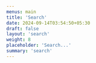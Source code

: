 ```yaml
---
menus: main
title: 'Search'
date: 2024-09-14T03:54:50+05:30
draft: false
layout: 'search'
weight: 8
placeholder: 'Search...'
summary: 'search'
---
```

